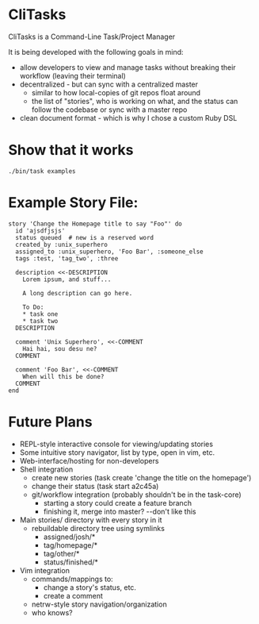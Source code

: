 
# CliTasks

CliTasks is a Command-Line Task/Project Manager

It is being developed with the following goals in mind:

* allow developers to view and manage tasks without breaking their workflow (leaving their terminal)
* decentralized - but can sync with a centralized master
    * similar to how local-copies of git repos float around
    * the list of "stories", who is working on what, and the status can follow the codebase or sync with a master repo
* clean document format - which is why I chose a custom Ruby DSL

# Show that it works

    ./bin/task examples

# Example Story File:

    story 'Change the Homepage title to say "Foo"' do
      id 'ajsdfjsjs'
      status queued  # new is a reserved word
      created_by :unix_superhero
      assigned_to :unix_superhero, 'Foo Bar', :someone_else
      tags :test, 'tag_two', :three

      description <<-DESCRIPTION
        Lorem ipsum, and stuff...

        A long description can go here.
          
        To Do:
        * task one
        * task two
      DESCRIPTION

      comment 'Unix Superhero', <<-COMMENT
        Hai hai, sou desu ne?
      COMMENT

      comment 'Foo Bar', <<-COMMENT
        When will this be done?
      COMMENT
    end

# Future Plans

* REPL-style interactive console for viewing/updating stories
* Some intuitive story navigator, list by type, open in vim, etc.
* Web-interface/hosting for non-developers
* Shell integration
  * create new stories (task create 'change the title on the homepage')
  * change their status (task start a2c45a)
  * git/workflow integration (probably shouldn't be in the task-core)
    * starting a story could create a feature branch
    * finishing it, merge into master? --don't like this
* Main stories/ directory with every story in it
  * rebuildable directory tree using symlinks
    * assigned/josh/\*
    * tag/homepage/\*
    * tag/other/\*
    * status/finished/\*
* Vim integration
  * commands/mappings to:
    * change a story's status, etc.
    * create a comment
  * netrw-style story navigation/organization
  * who knows?
